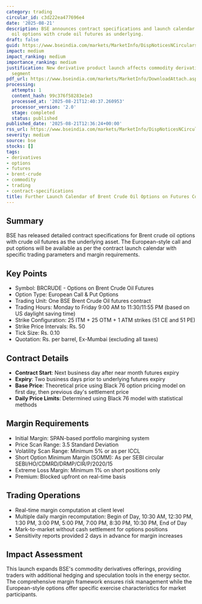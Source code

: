 ```yaml
---
category: trading
circular_id: c3d222ea477696e4
date: '2025-08-21'
description: BSE announces contract specifications and launch calendar for Brent crude
  oil options with crude oil futures as underlying.
draft: false
guid: https://www.bseindia.com/markets/MarketInfo/DispNoticesNCirculars.aspx?Noticeid={0E02CD2A-3628-48C3-83D7-DBD0DA30A6AE}&noticeno=20250821-28&dt=08/21/2025&icount=28&totcount=28&flag=0
impact: medium
impact_ranking: medium
importance_ranking: medium
justification: New derivative product launch affects commodity derivatives trading
  segment
pdf_url: https://www.bseindia.com/markets/MarketInfo/DownloadAttach.aspx?id=20250821-28&attachedId=7306b68f-ab60-44af-8dc0-5c842cc1572f
processing:
  attempts: 1
  content_hash: 99c376f58283e1e3
  processed_at: '2025-08-21T12:40:37.260953'
  processor_version: '2.0'
  stage: completed
  status: published
published_date: '2025-08-21T12:36:24+00:00'
rss_url: https://www.bseindia.com/markets/MarketInfo/DispNoticesNCirculars.aspx?Noticeid={0E02CD2A-3628-48C3-83D7-DBD0DA30A6AE}&noticeno=20250821-28&dt=08/21/2025&icount=28&totcount=28&flag=0
severity: medium
source: bse
stocks: []
tags:
- derivatives
- options
- futures
- brent-crude
- commodity
- trading
- contract-specifications
title: Further Launch Calendar of Brent Crude Oil Options on Futures Contracts
---
```


## Summary

BSE has released detailed contract specifications for Brent crude oil options with crude oil futures as the underlying asset. The European-style call and put options will be available as per the contract launch calendar with specific trading parameters and margin requirements.

## Key Points

- Symbol: BRCRUDE - Options on Brent Crude Oil Futures
- Option Type: European Call & Put Options
- Trading Unit: One BSE Brent Crude Oil futures contract
- Trading Hours: Monday to Friday 9:00 AM to 11:30/11:55 PM (based on US daylight saving time)
- Strike Configuration: 25 ITM + 25 OTM + 1 ATM strikes (51 CE and 51 PE)
- Strike Price Intervals: Rs. 50
- Tick Size: Rs. 0.10
- Quotation: Rs. per barrel, Ex-Mumbai (excluding all taxes)

## Contract Details

- **Contract Start**: Next business day after near month futures expiry
- **Expiry**: Two business days prior to underlying futures expiry
- **Base Price**: Theoretical price using Black 76 option pricing model on first day, then previous day's settlement price
- **Daily Price Limits**: Determined using Black 76 model with statistical methods

## Margin Requirements

- Initial Margin: SPAN-based portfolio margining system
- Price Scan Range: 3.5 Standard Deviation
- Volatility Scan Range: Minimum 5% or as per ICCL
- Short Option Minimum Margin (SOMM): As per SEBI circular SEBI/HO/CDMRD/DRMP/CIR/P/2020/15
- Extreme Loss Margin: Minimum 1% on short positions only
- Premium: Blocked upfront on real-time basis

## Trading Operations

- Real-time margin computation at client level
- Multiple daily margin recomputation: Begin of Day, 10:30 AM, 12:30 PM, 1:30 PM, 3:00 PM, 5:00 PM, 7:00 PM, 8:30 PM, 10:30 PM, End of Day
- Mark-to-market without cash settlement for options positions
- Sensitivity reports provided 2 days in advance for margin increases

## Impact Assessment

This launch expands BSE's commodity derivatives offerings, providing traders with additional hedging and speculation tools in the energy sector. The comprehensive margin framework ensures risk management while the European-style options offer specific exercise characteristics for market participants.